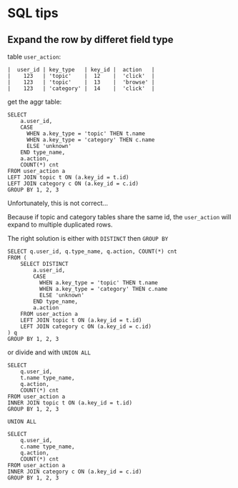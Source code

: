 # SQL tips

## Expand the row by differet field type

table `user_action`: 
```
|  user_id | key_type   | key_id |  action   |
|    123   | 'topic'    |  12    |  'click'  |
|    123   | 'topic'    |  13    |  'browse' |
|    123   | 'category' |  14    |  'click'  |
```

get the aggr table:
```
SELECT
    a.user_id,
    CASE
      WHEN a.key_type = 'topic' THEN t.name
      WHEN a.key_type = 'category' THEN c.name
      ELSE 'unknown'
    END type_name,
    a.action,
    COUNT(*) cnt
FROM user_action a
LEFT JOIN topic t ON (a.key_id = t.id)
LEFT JOIN category c ON (a.key_id = c.id)
GROUP BY 1, 2, 3
```

Unfortunately, this is not correct...

Because if topic and category tables share the same id, the `user_action` will expand to multiple duplicated rows.

The right solution is either with `DISTINCT` then `GROUP BY`
```
SELECT q.user_id, q.type_name, q.action, COUNT(*) cnt
FROM (
    SELECT DISTINCT
        a.user_id,
        CASE
          WHEN a.key_type = 'topic' THEN t.name
          WHEN a.key_type = 'category' THEN c.name
          ELSE 'unknown'
        END type_name,
        a.action
    FROM user_action a
    LEFT JOIN topic t ON (a.key_id = t.id)
    LEFT JOIN category c ON (a.key_id = c.id)
) q
GROUP BY 1, 2, 3
```
or divide and with `UNION ALL`
```
SELECT
    q.user_id,
    t.name type_name,
    q.action,
    COUNT(*) cnt
FROM user_action a
INNER JOIN topic t ON (a.key_id = t.id)
GROUP BY 1, 2, 3

UNION ALL

SELECT
    q.user_id,
    c.name type_name,
    q.action,
    COUNT(*) cnt
FROM user_action a
INNER JOIN category c ON (a.key_id = c.id)
GROUP BY 1, 2, 3
```

